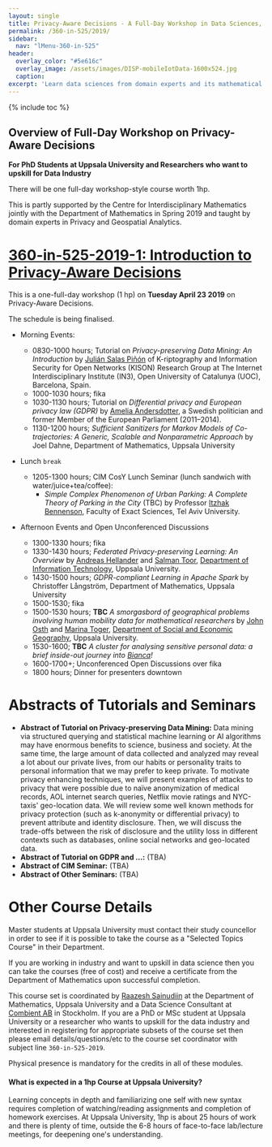 ```yaml
---
layout: single
title: Privacy-Aware Decisions - A Full-Day Workshop in Data Sciences, Spring 2019, Uppsala
permalink: /360-in-525/2019/
sidebar:
  nav: "lMenu-360-in-525"
header:
  overlay_color: "#5e616c"
  overlay_image: /assets/images/DISP-mobileIotData-1600x524.jpg
  caption: 
excerpt: 'Learn data sciences from domain experts and its mathematical foundations while getting your hands dirty with real data.<br /><br /><br />{::nomarkdown}<iframe style="display: inline-block;" src="https://ghbtns.com/github-btn.html?user=lamastex&repo=scalable-data-science&type=star&count=true&size=large" frameborder="0" scrolling="0" width="160px" height="30px"></iframe> <iframe style="display: inline-block;" src="https://ghbtns.com/github-btn.html?user=lamastex&repo=scalable-data-science&type=fork&count=true&size=large" frameborder="0" scrolling="0" width="158px" height="30px"></iframe>{:/nomarkdown}'
---
```

{% include toc %}

## Overview of Full-Day Workshop on Privacy-Aware Decisions

**For PhD Students at Uppsala University and Researchers who want to upskill for Data Industry**


There will be one full-day workshop-style course worth 1hp.

This is partly supported by the Centre for Interdisciplinary Mathematics jointly with the Department of Mathematics in Spring 2019 and taught by domain experts in Privacy and Geospatial Analytics. 

# [360-in-525-2019-1: Introduction to Privacy-Aware Decisions](https://lamastex.github.io/scalable-data-science/360-in-525/2019/)

This is a one-full-day workshop (1 hp) on **Tuesday April 23 2019** on Privacy-Aware Decisions.

The schedule is being finalised. 

- Morning Events: 
  - 0830-1000 hours; Tutorial on *Privacy-preserving Data Mining: An Introduction* by [Julián Salas Piñón](http://transfer.rdi.uoc.edu/en/researcher/salas-pin-julin) of K-riptography and Information Security for Open Networks (KISON) Research Group at The Internet Interdisciplinary Institute (IN3), Open University of Catalunya (UOC), Barcelona, Spain.
  - 1000-1030 hours; fika
  - 1030-1130 hours; Tutorial on *Differential privacy and European privacy law (GDPR)* by [Amelia Andersdotter](https://en.wikipedia.org/wiki/Amelia_Andersdotter), a Swedish politician and former Member of the European Parliament (2011–2014).
  - 1130-1200 hours; *Sufficient Sanitizers for Markov Models of Co-trajectories: A Generic, Scalable and Nonparametric Approach* by Joel Dahne, Department of Mathematics, Uppsala University
 
- Lunch `break`
  - 1205-1300 hours; CIM CosY Lunch Seminar (lunch sandwich with water/juice+tea/coffee):
    - *Simple Complex Phenomenon of Urban Parking: A Complete Theory of Parking in the City* (TBC) by Professor [Itzhak Bennenson](https://en-exact-sciences.tau.ac.il/profile/bennya), Faculty of Exact Sciences, Tel Aviv University.

- Afternoon Events and Open Unconferenced Discussions
  - 1300-1330 hours; fika
  - 1330-1430 hours; *Federated Privacy-preserving Learning: An Overview* by [Andreas Hellander](http://www.it.uu.se/katalog/andreash) and [Salman Toor](https://katalog.uu.se/profile/?id=N7-398), [Department of Information Technology](https://katalog.uu.se/organisation/?orgId=X61), Uppsala University.
  - 1430-1500 hours; *GDPR-compliant Learning in Apache Spark* by Christoffer Långström, Department of Mathematics, Uppsala University
  - 1500-1530; fika
  - 1500-1530 hours; **TBC** *A smorgasbord of geographical problems involving human mobility data for mathematical researchers* by [John Osth](http://www.kultgeog.uu.se/kontakt/personal/John_Osth/) and [Marina Toger](https://katalog.uu.se/profile/?id=N17-1812), [Department of Social and Economic Geography](https://katalog.uu.se/organisation/?orgId=HS7), Uppsala University.
  - 1530-1600; **TBC** *A cluster for analysing sensitive personal data: a brief inside-out journey into [Bianca](http://uppmax.uu.se/resources/systems/the-bianca-cluster)!*
  - 1600-1700+; Unconferenced Open Discussions over fika 
  - 1800 hours; Dinner for presenters downtown

# Abstracts of Tutorials and Seminars

- **Abstract of Tutorial on Privacy-preserving Data Mining:** Data mining via structured querying and statistical machine learning or AI algorithms may have enormous benefits to science, business and society. At the same time, the large amount of data collected and analyzed may reveal a lot about our private lives, from our habits or personality traits to personal information that we may prefer to keep private.
To motivate privacy enhancing techniques, we will present examples of attacks to privacy that were possible due to naïve 
anonymization of medical records, AOL internet search queries, Netflix movie ratings and NYC-taxis' geo-location data.
We will review some well known methods for privacy protection (such as k-anonymity or differential privacy) to prevent attribute and identity disclosure.
Then, we will discuss the trade-offs between the risk of disclosure and the utility loss in different contexts such as databases, online social networks and geo-located data.
- **Abstract of Tutorial on GDPR and ...:** (TBA)
- **Abstract of CIM Seminar:** (TBA)
- **Abstract of Other Seminars:** (TBA)

# Other Course Details

Master students at Uppsala University must contact their study councellor in order to see if it is possible to take the course as a "Selected Topics Course" in their Department.

If you are working in industry and want to upskill in data science then you can take the courses (free of cost) and receive a certificate from the Department of Mathematics upon successful completion.

This course set is coordinated by [Raazesh Sainudiin](http://math.uu.se/research/raazesh-sainudiin/) at the Department of Mathematics, Uppsala University and a Data Science Consultant at [Combient AB](https://combient.com/) in Stockholm. 
If you are a PhD or MSc student at Uppsala University or a researcher who wants to upskill for the data industry and interested in registering for appropriate subsets of the course set then please email details/questions/etc to the course set coordinator with subject line `360-in-525-2019`. 

Physical presence is mandatory for the credits in all of these modules.


#### What is expected in a 1hp Course at Uppsala University?
Learning concepts in depth and familiarizing one self with new syntax requires completion of watching/reading assignments and completion of homework exercises. At Uppsala University, 1hp is about 25 hours of work and there is plenty of time, outside the 6-8 hours of face-to-face lab/lecture meetings, for deepening one's understanding.  

